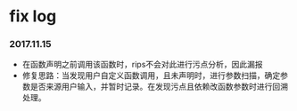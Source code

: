 # fix log
### 2017.11.15 
- 在函数声明之前调用该函数时，rips不会对此进行污点分析，因此漏报
- 修复思路：当发现用户自定义函数调用，且未声明时，进行参数扫描，确定参数是否来源用户输入，并暂时记录。在发现污点且依赖改函数参数时进行回溯处理。


